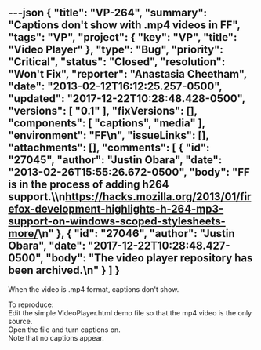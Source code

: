 ---json
{
  "title": "VP-264",
  "summary": "Captions don't show with .mp4 videos in FF",
  "tags": "VP",
  "project": {
    "key": "VP",
    "title": "Video Player"
  },
  "type": "Bug",
  "priority": "Critical",
  "status": "Closed",
  "resolution": "Won't Fix",
  "reporter": "Anastasia Cheetham",
  "date": "2013-02-12T16:12:25.257-0500",
  "updated": "2017-12-22T10:28:48.428-0500",
  "versions": [
    "0.1"
  ],
  "fixVersions": [],
  "components": [
    "captions",
    "media"
  ],
  "environment": "FF\n",
  "issueLinks": [],
  "attachments": [],
  "comments": [
    {
      "id": "27045",
      "author": "Justin Obara",
      "date": "2013-02-26T15:55:26.672-0500",
      "body": "FF is in the process of adding h264 support.\\\n<https://hacks.mozilla.org/2013/01/firefox-development-highlights-h-264-mp3-support-on-windows-scoped-stylesheets-more/>\n"
    },
    {
      "id": "27046",
      "author": "Justin Obara",
      "date": "2017-12-22T10:28:48.427-0500",
      "body": "The video player repository has been archived.\n"
    }
  ]
}
---
When the video is .mp4 format, captions don't show.

To reproduce:\
Edit the simple VideoPlayer.html demo file so that the mp4 video is the only source.\
Open the file and turn captions on.\
Note that no captions appear.

        